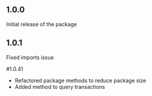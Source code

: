 ## 1.0.0
Initial release of the package

## 1.0.1
Fixed imports issue

#1.0.41
* Refactored package methods to reduce package size
* Added method to query transactions
